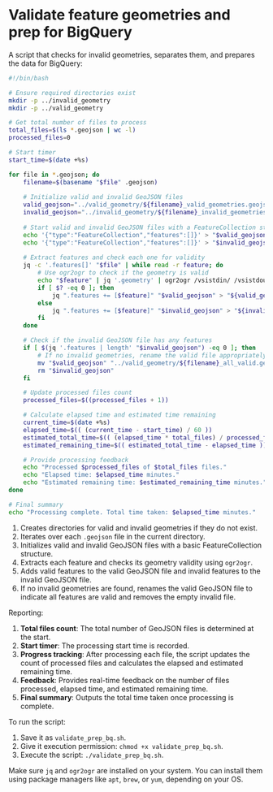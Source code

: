 # Validate feature geometries and prep for BigQuery



A script that checks for invalid geometries, separates them, and prepares the data for BigQuery:



```bash
#!/bin/bash

# Ensure required directories exist
mkdir -p ../invalid_geometry
mkdir -p ../valid_geometry

# Get total number of files to process
total_files=$(ls *.geojson | wc -l)
processed_files=0

# Start timer
start_time=$(date +%s)

for file in *.geojson; do
    filename=$(basename "$file" .geojson)
    
    # Initialize valid and invalid GeoJSON files
    valid_geojson="../valid_geometry/${filename}_valid_geometries.geojson"
    invalid_geojson="../invalid_geometry/${filename}_invalid_geometries.geojson"
    
    # Start valid and invalid GeoJSON files with a FeatureCollection structure
    echo '{"type":"FeatureCollection","features":[]}' > "$valid_geojson"
    echo '{"type":"FeatureCollection","features":[]}' > "$invalid_geojson"
    
    # Extract features and check each one for validity
    jq -c '.features[]' "$file" | while read -r feature; do
        # Use ogr2ogr to check if the geometry is valid
        echo "$feature" | jq '.geometry' | ogr2ogr /vsistdin/ /vsistdout/ >/dev/null 2>&1
        if [ $? -eq 0 ]; then
            jq ".features += [$feature]" "$valid_geojson" > "${valid_geojson}.tmp" && mv "${valid_geojson}.tmp" "$valid_geojson"
        else
            jq ".features += [$feature]" "$invalid_geojson" > "${invalid_geojson}.tmp" && mv "${invalid_geojson}.tmp" "$invalid_geojson"
        fi
    done

    # Check if the invalid GeoJSON file has any features
    if [ $(jq '.features | length' "$invalid_geojson") -eq 0 ]; then
        # If no invalid geometries, rename the valid file appropriately
        mv "$valid_geojson" "../valid_geometry/${filename}_all_valid.geojson"
        rm "$invalid_geojson"
    fi

    # Update processed files count
    processed_files=$((processed_files + 1))

    # Calculate elapsed time and estimated time remaining
    current_time=$(date +%s)
    elapsed_time=$(( (current_time - start_time) / 60 ))
    estimated_total_time=$(( (elapsed_time * total_files) / processed_files ))
    estimated_remaining_time=$(( estimated_total_time - elapsed_time ))

    # Provide processing feedback
    echo "Processed $processed_files of $total_files files."
    echo "Elapsed time: $elapsed_time minutes."
    echo "Estimated remaining time: $estimated_remaining_time minutes."
done

# Final summary
echo "Processing complete. Total time taken: $elapsed_time minutes."
```


1. Creates directories for valid and invalid geometries if they do not exist.
2. Iterates over each `.geojson` file in the current directory.
3. Initializes valid and invalid GeoJSON files with a basic FeatureCollection structure.
4. Extracts each feature and checks its geometry validity using `ogr2ogr`.
5. Adds valid features to the valid GeoJSON file and invalid features to the invalid GeoJSON file.
6. If no invalid geometries are found, renames the valid GeoJSON file to indicate all features are valid and removes the empty invalid file.


Reporting:

1. **Total files count**: The total number of GeoJSON files is determined at the start.
2. **Start timer**: The processing start time is recorded.
3. **Progress tracking**: After processing each file, the script updates the count of processed files and calculates the elapsed and estimated remaining time.
4. **Feedback**: Provides real-time feedback on the number of files processed, elapsed time, and estimated remaining time.
5. **Final summary**: Outputs the total time taken once processing is complete.

To run the script:

1. Save it as `validate_prep_bq.sh`.
2. Give it execution permission: `chmod +x validate_prep_bq.sh`.
3. Execute the script: `./validate_prep_bq.sh`.

Make sure `jq` and `ogr2ogr` are installed on your system. You can install them using package managers like `apt`, `brew`, or `yum`, depending on your OS.